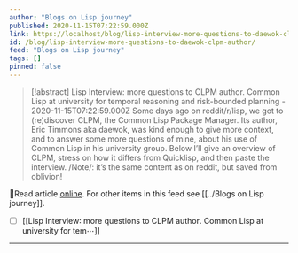 ```yaml
---
author: "Blogs on Lisp journey"
published: 2020-11-15T07:22:59.000Z
link: https://localhost/blog/lisp-interview-more-questions-to-daewok-clpm-author/
id: /blog/lisp-interview-more-questions-to-daewok-clpm-author/
feed: "Blogs on Lisp journey"
tags: []
pinned: false
---
```

> [!abstract] Lisp Interview: more questions to CLPM author. Common Lisp at university for temporal reasoning and risk-bounded planning - 2020-11-15T07:22:59.000Z
> Some days ago on reddit/r/lisp, we got to (re)discover CLPM, the Common Lisp Package Manager. Its author, Eric Timmons aka daewok, was kind enough to give more context, and to answer some more questions of mine, about his use of Common Lisp in his university group. Below I’ll give an overview of CLPM, stress on how it differs from Quicklisp, and then paste the interview. /Note/: it’s the same content as on reddit, but saved from oblivion!

🔗Read article [online](https://localhost/blog/lisp-interview-more-questions-to-daewok-clpm-author/). For other items in this feed see [[../Blogs on Lisp journey]].

- [ ] [[Lisp Interview꞉ more questions to CLPM author․ Common Lisp at university for tem⋯]]
- - -

